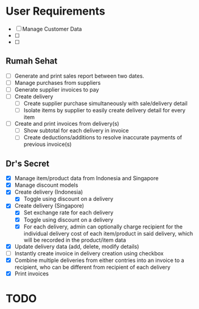 # User Requirements

- [ ] Manage Customer Data
- [ ]
- [ ]

## Rumah Sehat

- [ ] Generate and print sales report between two dates.
- [ ] Manage purchases from suppliers
- [ ] Generate supplier invoices to pay
- [ ] Create delivery
  - [ ] Create supplier purchase simultaneously with sale/delivery detail
  - [ ] Isolate items by supplier to easily create delivery detail for every item
- [ ] Create and print invoices from delivery(s)
  - [ ] Show subtotal for each delivery in invoice
  - [ ] Create deductions/additions to resolve inaccurate payments of previous invoice(s)

## Dr's Secret

- [x] Manage item/product data from Indonesia and Singapore
- [x] Manage discount models
- [x] Create delivery (Indonesia)
  - [x] Toggle using discount on a delivery
- [x] Create delivery (Singapore)
  - [x] Set exchange rate for each delivery
  - [x] Toggle using discount on a delivery
  - [x] For each delivery, admin can optionally charge recipient for the individual delivery cost of each item/product in said delivery, which will be recorded in the product/item data
- [x] Update delivery data (add, delete, modify details)
- [ ] Instantly create invoice in delivery creation using checkbox
- [x] Combine multiple deliveries from either contries into an invoice to a recipient, who can be different from recipient of each delivery
- [x] Print invoices

# TODO
